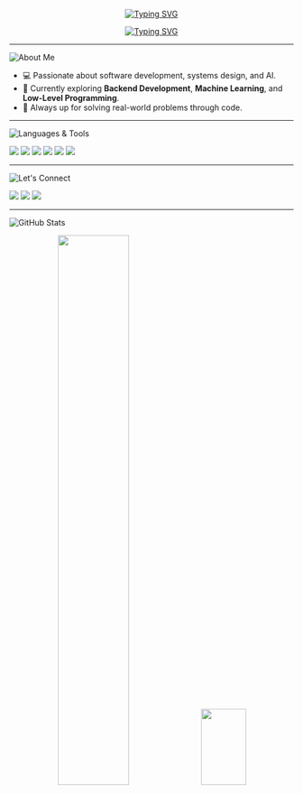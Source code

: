 <!-- Typing animation header -->
<p align="center">
  <a href="https://git.io/typing-svg">
    <img src="https://readme-typing-svg.demolab.com?font=Fira+Code&duration=1&pause=1&color=626EF7&center=true&vCenter=true&multiline=true&repeat=false&width=600&height=40&lines=Ahmed+Ali+Hassan" alt="Typing SVG" />
  </a>
</p>

<p align="center">
  <a href="https://git.io/typing-svg">
    <img src="https://readme-typing-svg.demolab.com?font=Fira+Code&duration=1000&pause=1&color=626EF7&center=true&vCenter=true&multiline=true&repeat=false&width=600&height=100&lines=Student+At+Faculty+of+Engineering;Alexandria+University;Computer+%26+Systems+Engineering+Department+(CSED)" alt="Typing SVG" />
  </a>
</p>

---

![About Me](https://img.shields.io/badge/About%20Me-626EF7?style=for-the-badge)

- 💻 Passionate about software development, systems design, and AI.
- 🌱 Currently exploring **Backend Development**, **Machine Learning**, and **Low-Level Programming**.
- 🚀 Always up for solving real-world problems through code.

---

![Languages & Tools](https://img.shields.io/badge/Languages%20%26%20Tools-626EF7?style=for-the-badge&logo=codefactor&logoColor=white)

<p>
  <img src="https://img.shields.io/badge/C-00599C?style=for-the-badge&logo=c&logoColor=white" />
  <img src="https://img.shields.io/badge/C++-00599C?style=for-the-badge&logo=c%2B%2B&logoColor=white" />
  <img src="https://img.shields.io/badge/Python-3670A0?style=for-the-badge&logo=python&logoColor=ffdd54" />
  <img src="https://img.shields.io/badge/Java-ED8B00?style=for-the-badge&logo=java&logoColor=white" />
  <img src="https://img.shields.io/badge/JavaScript-F7DF1E?style=for-the-badge&logo=javascript&logoColor=black" />
  <img src="https://img.shields.io/badge/Spring%20Boot-6DB33F?style=for-the-badge&logo=spring-boot&logoColor=white" />

</p>

---

![Let's Connect](https://img.shields.io/badge/Let's%20Connect-626EF7?style=for-the-badge&logo=Handshake&logoColor=white)

<p>
  <a href="mailto:ali2005hassan@gmail.com"><img src="https://img.shields.io/badge/Email-D14836?style=for-the-badge&logo=gmail&logoColor=white"/></a>
  <a href="https://www.linkedin.com/in/ahmed-elashmawy-499893320/"><img src="https://img.shields.io/badge/LinkedIn-0077B5?style=for-the-badge&logo=linkedin&logoColor=white" /></a>
  <a href="https://github.com/AhmedAliElashmawy"><img src="https://img.shields.io/badge/GitHub-181717?style=for-the-badge&logo=github&logoColor=white"/></a>
</p>

---

![GitHub Stats](https://img.shields.io/badge/GitHub%20Stats-626EF7?style=for-the-badge&logo=graphql&logoColor=white)

<p align="center">
  <img src="https://github-readme-stats.vercel.app/api?username=AhmedAliElashmawy&show_icons=true&title_color=626EF7&icon_color=626EF7&text_color=ffffff&bg_color=0d1117" width="50%" />
  <img src="https://github-readme-stats.vercel.app/api/top-langs/?username=AhmedAliElashmawy&layout=compact&title_color=626EF7&text_color=ffffff&bg_color=0d1117" width="40%" height="135" />

</p>
